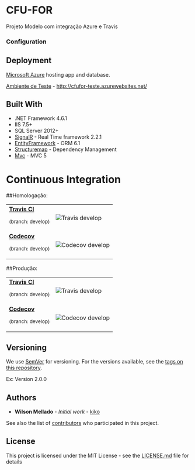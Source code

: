 # CFU-FOR

Projeto Modelo com integração Azure e Travis

### Configuration


## Deployment

[Microsoft Azure](https://portal.azure.com/) hosting app and database.

[Ambiente de Teste](http://cfufor-teste.azurewebsites.net/) - http://cfufor-teste.azurewebsites.net/

## Built With

* .NET Framework 4.6.1
* IIS 7.5+
* SQL Server 2012+
* [SignalR](https://github.com/aspnet/SignalR/) - Real Time framework 2.2.1
* [EntityFramework](https://github.com/aspnet/EntityFramework/) - ORM 6.1
* [Structuremap](https://github.com/structuremap/structuremap/) - Dependency Management
* [Mvc](https://github.com/aspnet/Mvc/) - MVC 5

# Continuous Integration

##Homologação:

<table>
  <tr>
    <td>
      <a href="https://travis-ci.org/"><strong>Travis CI</strong></a><p><sup>(branch: develop)</sup></p>
    </td>
    <td>
      <img src="https://travis-ci.com/wmkDev/CFUFOR.svg?token=DU6rCTpvc6QuqpgHb6S9&branch=develop" alt="Travis develop">    
    </td>
  </tr>
  <tr>
    <td>
      <a href="https://codecov.io/"><strong>Codecov</strong></a><p><sup>(branch: develop)</sup></p>
    </td>
    <td>
      <img src="https://img.shields.io/codecov/c/github/wmkDev/Beast.svg?maxAge=0" alt="Codecov develop">    
    </td>
  </tr>
</table>

##Produção:
<table>
  <tr>
    <td>
      <a href="https://travis-ci.org/"><strong>Travis CI</strong></a><p><sup>(branch: develop)</sup></p>
    </td>
    <td>
      <img src="https://travis-ci.com/wmkDev/CFUFOR.svg?token=DU6rCTpvc6QuqpgHb6S9&branch=develop" alt="Travis develop">    
    </td>
  </tr>
  <tr>
    <td>
      <a href="https://codecov.io/"><strong>Codecov</strong></a><p><sup>(branch: develop)</sup></p>
    </td>
    <td>
      <img src="https://img.shields.io/codecov/c/github/wmkDev/Beast.svg?maxAge=0" alt="Codecov develop">    
    </td>
  </tr>     
</table>


## Versioning

We use [SemVer](http://semver.org/) for versioning. For the versions available, see the [tags on this repository](https://github.com/wmkDev/CFUFOR/tags). 

Ex: Version 2.0.0

## Authors

* **Wilson Mellado** - *Initial work* - [kiko](https://github.com/wmkDev)

See also the list of [contributors](https://github.com/wmkDev/CFUFOR/contributors) who participated in this project.

## License

This project is licensed under the MIT License - see the [LICENSE.md](LICENSE.md) file for details
